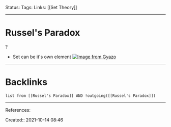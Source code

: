 Status: 
Tags: 
Links: [[Set Theory]]
___
# Russel's Paradox
?
- Set can be it's own element
[![Image from Gyazo](https://i.gyazo.com/c7f53c176eb7dd2e1d1f01f4ee69db7a.png)](https://gyazo.com/c7f53c176eb7dd2e1d1f01f4ee69db7a)
___
# Backlinks
```dataview
list from [[Russel's Paradox]] AND !outgoing([[Russel's Paradox]])
```
___
References:

Created:: 2021-10-14 08:46
